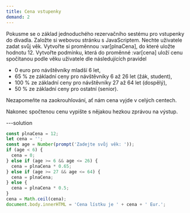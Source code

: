 ```yaml
---
title: Cena vstupenky
demand: 2
---
```


Pokusme se o základ jednoduchého rezervačního sestému pro vstupenky do divadla. Založte si webovou stránku s JavaScriptem. Nechte uživatele zadat svůj věk. Vytvořte si proměnnou :var[plnaCena], do které uložte hodnotu 12. Vytvořte podmínku, která do proměnné :var[cena] uloží cenu spočítanou podle věku uživatele dle následujících pravidel

- 0 euro pro návštěvníky mladší 6 let,
- 65 % ze základní ceny pro návštěvníky 6 až 26 let (žák, student),
- 100 % ze základní ceny pro návštěvníky 27 až 64 let (dospělý),
- 50 % ze základní ceny pro ostatní (senior).

Nezapomeňte na zaokrouhlování, ať nám cena vyjde v celých centech.

Nakonec spočtenou cenu vypište s nějakou hezkou zprávou na výstup.

---solution

```js
const plnaCena = 12;
let cena = '';
const age = Number(prompt('Zadejte svůj věk: '));
if (age < 6) {
  cena = 0;
} else if (age >= 6 && age <= 26) {
  cena = plnaCena * 0.65;
} else if (age >= 27 && age <= 64) {
  cena = plnaCena;
} else {
  cena = plnaCena * 0.5;
}
cena = Math.ceil(cena);
document.body.innerHTML = 'Cena lístku je ' + cena + ' Eur.';
```
